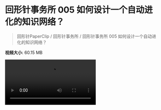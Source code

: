 # 回形针事务所 005 如何设计一个自动进化的知识网络？

> 回形针PaperClip / 回形针事务所 / 回形针事务所 005 如何设计一个自动进化的知识网络？

**视频大小**: 60.15 MB

<div class="video"><video src="https://file.hsyhx.top/video/PaperClip/事务所/005.mp4" controls preload>🤔 您的浏览器不支持 video 标签</video></div>